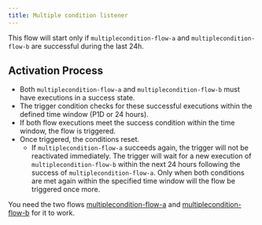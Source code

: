 ```yaml
---
title: Multiple condition listener
---
```


This flow will start only if `multiplecondition-flow-a` and `multiplecondition-flow-b` are successful during the last 24h.

## Activation Process

* Both `multiplecondition-flow-a` and `multiplecondition-flow-b` must have executions in a success state.
* The trigger condition checks for these successful executions within the defined time window (P1D or 24 hours).
* If both flow executions meet the success condition within the time window, the flow is triggered.
* Once triggered, the conditions reset.
  * If `multiplecondition-flow-a` succeeds again, the trigger will not be reactivated immediately.
  The trigger will wait for a new execution of `multiplecondition-flow-b` within the next 24 hours following the success of `multiplecondition-flow-a`.
  Only when both conditions are met again within the specified time window will the flow be triggered once more.

You need the two flows [multiplecondition-flow-a](/examples/flows_multiplecondition-flow-a.yml) and [multiplecondition-flow-b](/examples/flows_multiplecondition-flow-b.yml) for it to work.

```yaml file=public/examples/flows_multiplecondition-listeners.yml
```